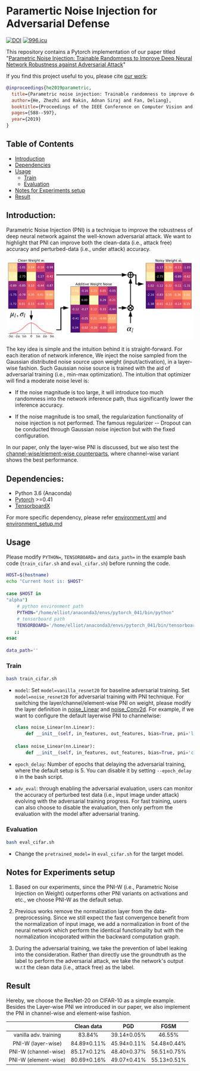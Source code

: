 # Paramertic Noise Injection for Adversarial Defense
[![DOI](https://zenodo.org/badge/177472912.svg)](https://zenodo.org/badge/latestdoi/177472912)
[![996.icu](https://img.shields.io/badge/link-996.icu-red.svg)](https://996.icu)


This repository contains a Pytorch implementation of our paper titled "[Parametric Noise Injection: Trainable Randomness to Improve Deep Neural Network Robustness against Adversarial Attack](./CVPR19_PNI.pdf)"

If you find this project useful to you, please cite [our work](./CVPR19_PNI.pdf):

```bibtex
@inproceedings{he2019parametric,
  title={Parametric noise injection: Trainable randomness to improve deep neural network robustness against adversarial attack},
  author={He, Zhezhi and Rakin, Adnan Siraj and Fan, Deliang},
  booktitle={Proceedings of the IEEE Conference on Computer Vision and Pattern Recognition},
  pages={588--597},
  year={2019}
}

```

## Table of Contents

- [Introduction](#Introduction) 
- [Dependencies](#Dependencies)
- [Usage](#Usage)
    - [Train](#Train)
    - [Evaluation](#Evaluation)
- [Notes for Experiments setup](#Notes-for-Experiments-setup )
- [Result](#Result)



## Introduction:
Parametric Noise Injection (PNI) is a technique to improve the robustness of deep neural network against the well-known adversarial attack. We want to highlight that PNI can improve both the clean-data (i.e., attack free) accuracy and perturbed-data (i.e., under attack) accuracy.


<!-- <object data="./pics/flowchart.pdf" type="application/pdf" width="700px" height="700px">
    <embed src="./pics/flowchart.pdf">
        <p>This browser does not support PDFs. Please download the PDF to view it: <a href="./pics/flowchart.pdf">Download PDF</a>.</p>
    </embed>
</object> -->

![image info](./pics/flowchart.png)

The key idea is simple and the intuition behind it is straight-forward. For each iteration of network inference, We inject the noise sampled from the Gaussian distributed noise source upon weight (input/activation), in a layer-wise fashion. Such Gaussian noise source is trained with the aid of adversarial training (i.e., min-max optimization). The intuition that optimizer will find a moderate noise level is:
- If the noise magnitude is too large, it will introduce too much randomness into the network inference path, thus significantly lower the inference accuracy.

- If the noise magnitude is too small, the regularization functionality of noise injection is not performed. The famous regularizer -- Dropout can be conducted through Gaussian noise injection but with the fixed configuration.

In our paper, only the layer-wise PNI is discussed, but we also test the [channel-wise/element-wise counterparts](#Result), where channel-wise variant shows the best performance.


## Dependencies:
  
* Python 3.6 (Anaconda)
* [Pytorch](https://pytorch.org/) >=0.41
* [TensorboardX](https://github.com/lanpa/tensorboardX) 

For more specific dependency, please refer [environment.yml](./environment.yml) and [environment_setup.md](./docs/environment_setup.md)

<!-- ## Set up A Conda python Environment
Anaconda allows you to have different environments installed on your computer to access different versions of `python` and different libraries. Sometimes, the conflict of library versions may causes errors and packages not working. -->

<!-- Use class="notice" for blue notes, class="warning" for red warnings, and class="success" for green notes.

<div class="Notice">
You must replace `meowmeowmeow` with your personal API key.
</div> -->
  
  
## Usage
Please modify `PYTHON=`, `TENSORBOARD=` and `data_path=` in the example bash code (`train_cifar.sh` and `eval_cifar.sh`) before running the code.

```bash
HOST=$(hostname)
echo "Current host is: $HOST"

case $HOST in
"alpha")
    # python environment path
    PYTHON="/home/elliot/anaconda3/envs/pytorch_041/bin/python" 
    # tensorboard path
    TENSORBOARD='/home/elliot/anaconda3/envs/pytorch_041/bin/tensorboard'
   ;;
esac

data_path=''
```

### Train
```bash
bash train_cifar.sh
```
- `model`: Set `model=vanilla_resnet20` for baseline adversarial training. Set `model=noise_resnet20` for adversarial training with PNI technique. For switching the layer/channel/element-wise PNI on weight, please modify the layer definition in [noise_Linear](./code/models/noise_layer.py#L10) and [noise_Conv2d](./code/models/noise_layer.py#L39). For example, if we want to configure the default layerwise PNI to channelwise:
    ```python
    class noise_Linear(nn.Linear):
        def __init__(self, in_features, out_features, bias=True, pni='layerwise', w_noise=True):

    class noise_Linear(nn.Linear):
        def __init__(self, in_features, out_features, bias=True, pni='channelwise', w_noise=True):
    ```


- `epoch_delay`: Number of epochs that delaying the adversarial training, where the default setup is 5. You can disable it by setting `--epoch_delay 0` in the bash script.

- `adv_eval`: through enabling the adversarial evaluation, users can monitor the accuracy of perturbed test data (i.e., input image under attack) evolving with the adversarial training progress. For fast training, users can also choose to disable the evaluation, then only perfrom the evaluation with the model after adversarial traning.

### Evaluation
```bash
bash eval_cifar.sh
```
-  Change the `pretrained_model=` in `eval_cifar.sh` for the target model.

## Notes for Experiments setup

1. Based on our experiments, since the PNI-W (i.e., Parametric Noise Injection on Weight) outperforms other PNI variants on activations and etc., we choose PNI-W as the default setup.

2. Previous works remove the normalization layer from the data-preprocessing. Since we still expect the fast convergence benefit from the normalization of input image, we add a normalization in front of the neural network which perform the identical functionality but with the normalization incoporated within the backward computation graph.

3. During the adversarial training, we take the prevention of label leaking into the consideration. Rather than directly use the groundtruth as the label to perform the adversarial attack, we take the network's output w.r.t the clean data (i.e., attack free) as the label.


## Result
Hereby, we choose the ResNet-20 on CIFAR-10 as a simple example. Besides the Layer-wise PNI we introduced in our paper, we also implement the PNI in channel-wise and element-wise fashion. 

|      | Clean data | PGD | FGSM |
|:----:|:---------:|:---------:|:---------:|
| vanilla adv. training |83.84%|39.14$\pm$0.05%|46.55%|    
| PNI-W (layer-wise) |84.89$\pm$0.11%|45.94$\pm$0.11%|54.48$\pm$0.44%| 
| PNI-W (channel-wise) |85.17$\pm$0.12%|48.40$\pm$0.37%|56.51$\pm$0.75%| 
| PNI-W (element-wise) |80.69$\pm$0.16%|49.07$\pm$0.41%|55.13$\pm$0.51%|   



